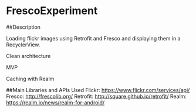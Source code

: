 # FrescoExperiment

##Description

Loading flickr images using Retrofit and Fresco and displaying them in a RecyclerView.

Clean architecture 

MVP

Caching with Realm

##Main Libraries and APIs Used
Flickr: https://www.flickr.com/services/api/
Fresco: http://frescolib.org/
Retrofit: http://square.github.io/retrofit/
Realm: https://realm.io/news/realm-for-android/
